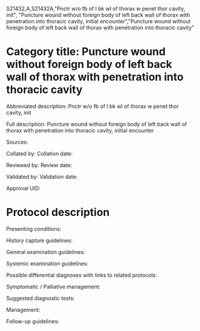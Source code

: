 S21432,A,S21432A,"Pnctr w/o fb of l bk wl of thorax w penet thor cavity, init", "Puncture wound without foreign body of left back wall of thorax with penetration into thoracic cavity, initial encounter","Puncture wound without foreign body of left back wall of thorax with penetration into thoracic cavity"
# Category title: Puncture wound without foreign body of left back wall of thorax with penetration into thoracic cavity

Abbreviated description: Pnctr w/o fb of l bk wl of thorax w penet thor cavity, init

Full description: Puncture wound without foreign body of left back wall of thorax with penetration into thoracic cavity, initial encounter

Sources:

Collated by:
Collation date:

Reviewed by:
Review date:

Validated by:
Validation date:

Approval UID:

# Protocol description

Presenting conditions:

History capture guidelines:

General examination guidelines:

Systemic examination guidelines:

Possible differential diagnoses with links to related protocols:

Symptomatic / Palliative management:

Suggested diagnostic tests:

Management:

Follow-up guidelines:
